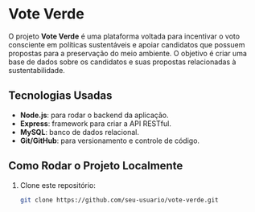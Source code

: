 # Vote Verde

O projeto **Vote Verde** é uma plataforma voltada para incentivar o voto consciente em políticas sustentáveis e apoiar candidatos que possuem propostas para a preservação do meio ambiente. O objetivo é criar uma base de dados sobre os candidatos e suas propostas relacionadas à sustentabilidade.

## Tecnologias Usadas

- **Node.js**: para rodar o backend da aplicação.
- **Express**: framework para criar a API RESTful.
- **MySQL**: banco de dados relacional.
- **Git/GitHub**: para versionamento e controle de código.

## Como Rodar o Projeto Localmente

1. Clone este repositório:
   ```bash
   git clone https://github.com/seu-usuario/vote-verde.git
